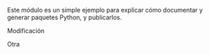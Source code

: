 Este módulo es un simple ejemplo para explicar cómo documentar y generar paquetes Python, y publicarlos.

Modificación

Otra


